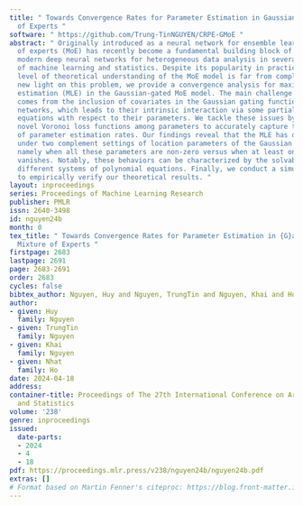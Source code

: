 ```yaml
---
title: " Towards Convergence Rates for Parameter Estimation in Gaussian-gated Mixture
  of Experts "
software: " https://github.com/Trung-TinNGUYEN/CRPE-GMoE "
abstract: " Originally introduced as a neural network for ensemble learning, mixture
  of experts (MoE) has recently become a fundamental building block of highly successful
  modern deep neural networks for heterogeneous data analysis in several applications
  of machine learning and statistics. Despite its popularity in practice, a satisfactory
  level of theoretical understanding of the MoE model is far from complete. To shed
  new light on this problem, we provide a convergence analysis for maximum likelihood
  estimation (MLE) in the Gaussian-gated MoE model. The main challenge of that analysis
  comes from the inclusion of covariates in the Gaussian gating functions and expert
  networks, which leads to their intrinsic interaction via some partial differential
  equations with respect to their parameters. We tackle these issues by designing
  novel Voronoi loss functions among parameters to accurately capture the heterogeneity
  of parameter estimation rates. Our findings reveal that the MLE has distinct behaviors
  under two complement settings of location parameters of the Gaussian gating functions,
  namely when all these parameters are non-zero versus when at least one among them
  vanishes. Notably, these behaviors can be characterized by the solvability of two
  different systems of polynomial equations. Finally, we conduct a simulation study
  to empirically verify our theoretical results. "
layout: inproceedings
series: Proceedings of Machine Learning Research
publisher: PMLR
issn: 2640-3498
id: nguyen24b
month: 0
tex_title: " Towards Convergence Rates for Parameter Estimation in {G}aussian-gated
  Mixture of Experts "
firstpage: 2683
lastpage: 2691
page: 2683-2691
order: 2683
cycles: false
bibtex_author: Nguyen, Huy and Nguyen, TrungTin and Nguyen, Khai and Ho, Nhat
author:
- given: Huy
  family: Nguyen
- given: TrungTin
  family: Nguyen
- given: Khai
  family: Nguyen
- given: Nhat
  family: Ho
date: 2024-04-18
address:
container-title: Proceedings of The 27th International Conference on Artificial Intelligence
  and Statistics
volume: '238'
genre: inproceedings
issued:
  date-parts:
  - 2024
  - 4
  - 18
pdf: https://proceedings.mlr.press/v238/nguyen24b/nguyen24b.pdf
extras: []
# Format based on Martin Fenner's citeproc: https://blog.front-matter.io/posts/citeproc-yaml-for-bibliographies/
---
```

